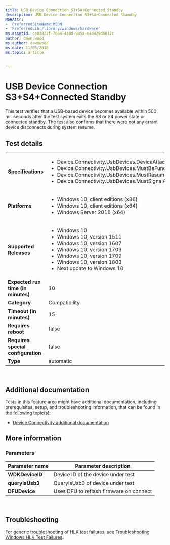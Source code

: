 ```yaml
---
title: USB Device Connection S3+S4+Connected Standby
description: USB Device Connection S3+S4+Connected Standby
MSHAttr:
- 'PreferredSiteName:MSDN'
- 'PreferredLib:/library/windows/hardware'
ms.assetid: ce83822f-7664-438d-985a-e4d429d6872c
author: dawn.wood
ms.author: dawnwood
ms.date: 11/05/2018
ms.topic: article


---
```


# <span id="p_hlk_test.4e35cd21-a1dd-4cfa-be2d-1a9c9d6a1fef"></span>USB Device Connection S3+S4+Connected Standby


This test verifies that a USB-based device becomes available within 500 milliseconds after the test system exits the S3 or S4 power state or connected standby. The test also confirms that there were not any errant device disconnects during system resume.

## Test details
|||
|---|---|
| **Specifications**  | <ul><li>Device.Connectivity.UsbDevices.DeviceAttachLessThan100ms</li><li>Device.Connectivity.UsbDevices.MustBeFunctionalAfterResume</li><li>Device.Connectivity.UsbDevices.MustResumeWithoutForcedReset</li><li>Device.Connectivity.UsbDevices.MustSignalAttachWithin500ms</li></ul> |  
| **Platforms**   | <ul><li>Windows 10, client editions (x86)</li><li>Windows 10, client editions (x64)</li><li>Windows Server 2016 (x64)</li></ul> |
| **Supported Releases** | <ul><li>Windows 10</li><li>Windows 10, version 1511</li><li>Windows 10, version 1607</li><li>Windows 10, version 1703</li><li>Windows 10, version 1709</li><li>Windows 10, version 1803</li><li>Next update to Windows 10</li></ul> |
|**Expected run time (in minutes)**| 10 |
|**Category**| Compatibility |
|**Timeout (in minutes)**| 15 |
|**Requires reboot**| false |
|**Requires special configuration**| false |
|**Type**| automatic |

 

## <span id="Additional_documentation"></span><span id="additional_documentation"></span><span id="ADDITIONAL_DOCUMENTATION"></span>Additional documentation


Tests in this feature area might have additional documentation, including prerequisites, setup, and troubleshooting information, that can be found in the following topic(s):

-   [Device.Connectivity additional documentation](device-connectivity-additional-documentation.md)

## <span id="More_information"></span><span id="more_information"></span><span id="MORE_INFORMATION"></span>More information


### <span id="Parameters"></span><span id="parameters"></span><span id="PARAMETERS"></span>Parameters

| Parameter name  | Parameter description                   |
|-----------------|-----------------------------------------|
| **WDKDeviceID** | Device ID of the device under test      |
| **queryIsUsb3** | QueryIsUsb3 of device under test        |
| **DFUDevice**   | Uses DFU to reflash firmware on connect |

 

## <span id="Troubleshooting"></span><span id="troubleshooting"></span><span id="TROUBLESHOOTING"></span>Troubleshooting


For generic troubleshooting of HLK test failures, see [Troubleshooting Windows HLK Test Failures](..\user\troubleshooting-windows-hlk-test-failures.md).

 

 






